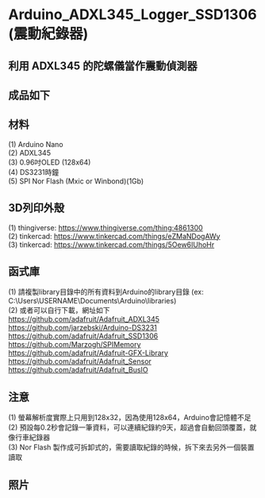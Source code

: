# Arduino_ADXL345_Logger_SSD1306 (震動紀錄器)
## 利用 ADXL345 的陀螺儀當作震動偵測器

## 成品如下


## 材料
(1) Arduino Nano  
(2) ADXL345  
(3) 0.96吋OLED (128x64)  
(4) DS3231時鐘  
(5) SPI Nor Flash (Mxic or Winbond)(1Gb)  

## 3D列印外殼
(1) thingiverse: https://www.thingiverse.com/thing:4861300  
(2) tinkercad: https://www.tinkercad.com/things/eZMaNDogAWy  
(3) tinkercad: https://www.tinkercad.com/things/5Oew6IUhoHr

## 函式庫 
(1) 請複製library目錄中的所有資料到Arduino的library目錄 (ex: C:\Users\USERNAME\Documents\Arduino\libraries)  
(2) 或者可以自行下載，網址如下  
https://github.com/adafruit/Adafruit_ADXL345  
https://github.com/jarzebski/Arduino-DS3231  
https://github.com/adafruit/Adafruit_SSD1306  
https://github.com/Marzogh/SPIMemory  
https://github.com/adafruit/Adafruit-GFX-Library  
https://github.com/adafruit/Adafruit_Sensor 
https://github.com/adafruit/Adafruit_BusIO  

## 注意
(1) 螢幕解析度實際上只用到128x32，因為使用128x64，Arduino會記憶體不足  
(2) 預設每0.2秒會記錄一筆資料，可以連續紀錄約9天，超過會自動回頭覆蓋，就像行車紀錄器  
(3) Nor Flash 製作成可拆卸式的，需要讀取紀錄的時候，拆下來去另外一個裝置讀取  

## 照片  



